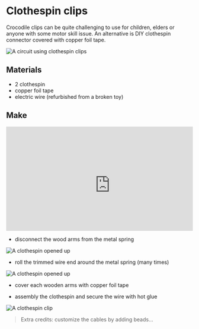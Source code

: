 # Clothespin clips

Crocodile clips can be quite challenging to use for children, elders or anyone with some motor skill issue. An alternative is 
DIY clothespin connector covered with copper foil tape.

![A circuit using clothespin clips]({{site.baseurl}}/assets/terminals/clothespin-clips/demo.gif)

## Materials

* 2 clothespin
* copper foil tape
* electric wire (refurbished from a broken toy)

## Make

<div style="position:relative;height:0;padding-bottom:56%;overflow:hidden;"><iframe width="560" height="315" src="https://www.youtube-nocookie.com/embed/jL1RJtT7fp8" frameborder="0" allowfullscreen></iframe>
</div>

* disconnect the wood arms from the metal spring

![A clothespin opened up]({{site.baseurl}}/assets/terminals/clothespin-clips/opened.jpg)

* roll the trimmed wire end around the metal spring (many times)

![A clothespin opened up]({{site.baseurl}}/assets/terminals/clothespin-clips/cable-connection.jpg)

* cover each wooden arms with copper foil tape

* assembly the clothespin and secure the wire with hot glue

![A clothespin clip]({{site.baseurl}}/assets/terminals/clothespin-clips/finished.jpg)

> Extra credits: customize the cables by adding beads...